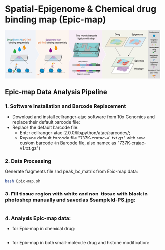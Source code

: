 # Spatial-Epigenome & Chemical drug binding map (Epic-map)
![image](https://github.com/jiangfuqing/Epic-map/blob/main/Epic-map.jpg)

## Epic-map Data Analysis Pipeline
### 1. Software Installation and Barcode Replacement
- Download and install cellranger-atac software from 10x Genomics and replace their default barcode file:
- Replace the default barcode file:
  - Enter cellranger-atac-2.0.0/lib/python/atac/barcodes/;
  - Replace default barcode file "737K-cratac-v1.txt.gz" with new custom barcode (in Barcode file, also named as "737K-cratac-v1.txt.gz")
### 2. Data Processing
Generate fragments file and peak_bc_matrix from Epic-map data:
```bash
bash Epic-map.sh
```
### 3. Fill tissue region with white and non-tissue with black in photoshop manually and saved as $sampleId-PS.jpg:
```python Figure_filter.py -i $sampleId
```
### 4. Analysis Epic-map data:
- for Epic-map in chemical drug:
   ```Rscript Epic_map_for_drug_Signac.R $sampleId or Rscript Epic_map_for_drug_ArchR.R $sampleId
   ```
- for Epic-map in both small-molecule drug and histone modification:
   ```Rscript Epic_map_for_drug&histone.R $sampleId1 $sampleId2 $sampleId1 $modality1 $modality2
   ```
